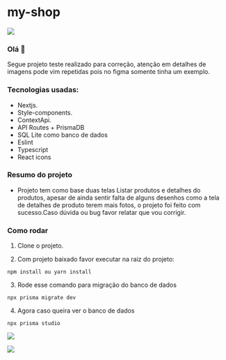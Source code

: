 # my-shop


<img src="https://files.fm/u/ggj5ynja3">

### Olá 👋
Segue projeto teste realizado para correção, atenção em detalhes de imagens pode vim repetidas pois no figma somente tinha um exemplo.

### Tecnologias usadas:

- Nextjs.
- Style-components.
- ContextApi.
- API Routes + PrismaDB
- SQL Lite como banco de dados
- Eslint
- Typescript
- React icons 

### Resumo do projeto

 - Projeto tem como base duas telas Listar produtos e detalhes do produtos, apesar de ainda sentir falta de alguns desenhos como a tela de detalhes de produto terem mais fotos, o projeto foi feito com sucesso.Caso dúvida ou bug favor relatar que vou corrigir.


### Como rodar

1) Clone o projeto.

2) Com projeto baixado favor executar na raiz do projeto:

`npm install ou yarn install`

3) Rode esse comando para migração do banco de dados

`npx prisma migrate dev`

4) Agora caso queira ver o banco de dados
 
`npx prisma studio`

 <img src="https://files.fm/u/ggj5ynja3" />


 [<img src="https://img.shields.io/badge/linkedin-%230077B5.svg?&style=for-the-badge&logo=linkedin&logoColor=white" />](https://www.linkedin.com/in/hyuri-miranda-cortes-69790666/) 
